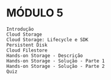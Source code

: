 # MÓDULO 5

    Introdução
    Cloud Storage
    Cloud Storage: Lifecycle e SDK
    Persistent Disk
    Cloud Filestore
    Hands-on Storage - Descrição
    Hands-on Storage - Solução - Parte 1
    Hands-on Storage - Solução - Parte 2
    Quiz

